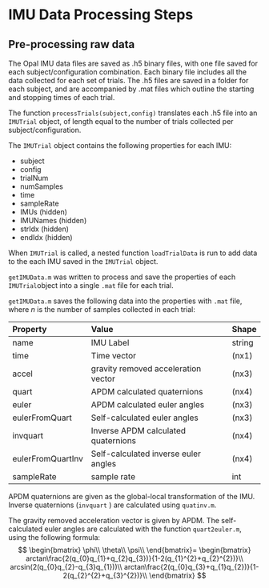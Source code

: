# IMU Data Processing Steps

## Pre-processing raw data

The Opal IMU data files are saved as .h5 binary files, with one file saved for each subject/configuration combination.
Each binary file includes all the data collected for each set of trials. 
The .h5 files are saved in a folder for each subject, and are accompanied by .mat files which outline the starting and stopping times of each trial. 

The function ``processTrials(subject,config)`` translates each .h5 file into an ``IMUTrial`` object, of length equal to the number of trials collected per subject/configuration.

The ``IMUTrial`` object contains the following properties for each IMU:
* subject
* config
* trialNum
* numSamples
* time
* sampleRate
* IMUs (hidden)
* IMUNames (hidden)
* strIdx (hidden)
* endIdx (hidden)


When ``IMUTrial`` is called, a nested function ``loadTrialData`` is run to add data to the each IMU saved in the ``IMUTrial`` object.

``getIMUData.m`` was written to process and save the properties of each ``IMUTrial``object into a single ``.mat`` file for each trial.

``getIMUData.m`` saves the following data into the properties with ``.mat`` file, where *n* is the number of samples collected in each trial:

|Property|Value|Shape|
|:-------|:----|:----|
|name|IMU Label|string|
|time|Time vector|(nx1)|
|accel| gravity removed acceleration vector|(nx3)|
|quart| APDM calculated quaternions|(nx4)|
|euler| APDM calculated euler angles|(nx3)|
|eulerFromQuart| Self-calculated euler angles|(nx3)|
|invquart| Inverse APDM calculated quaternions|(nx4)|
|eulerFromQuartInv| Self-calculated inverse euler angles|(nx4)|
|sampleRate|sample rate|int|

APDM quaternions are given as the global-local transformation of the IMU.
Inverse quaternions (``invquart`` ) are calculated using ``quatinv.m``. 

The gravity removed acceleration vector is given by APDM. 
The self-calculated euler angles are calculated with the function ``quart2euler.m``, using the following formula:
$$
\begin{bmatrix}
\phi\\
\theta\\
\psi\\
\end{bmatrix}=
\begin{bmatrix}
arctan\frac{2(q_{0}q_{1}+q_{2}q_{3})}{1-2(q_{1}^{2}+q_{2}^{2})}\\
arcsin(2(q_{0}q_{2}-q_{3}q_{1}))\\
arctan\frac{2(q_{0}q_{3}+q_{1}q_{2})}{1-2(q_{2}^{2}+q_{3}^{2})}\\
\end{bmatrix}
$$







